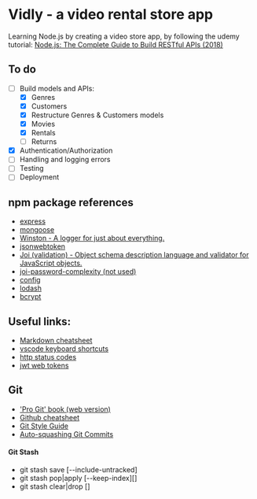 # Vidly - a video rental store app

Learning Node.js by creating a video store app, by following the udemy tutorial: [Node.js: The Complete Guide to Build RESTful APIs (2018)](https://www.udemy.com/nodejs-master-class/)

## To do

- [ ] Build models and APIs:
  - [x] Genres
  - [x] Customers
  - [x] Restructure Genres & Customers models
  - [x] Movies
  - [x] Rentals
  - [ ] Returns
- [x] Authentication/Authorization
- [ ] Handling and logging errors
- [ ] Testing
- [ ] Deployment

## npm package references

- [express](https://www.npmjs.com/package/express)
- [mongoose](https://www.npmjs.com/package/mongoose)
- [Winston - A logger for just about everything.](https://www.npmjs.com/package/winston)
- [jsonwebtoken](https://www.npmjs.com/package/jsonwebtoken)
- [Joi (validation) - Object schema description language and validator for JavaScript objects.](https://www.npmjs.com/package/joi)
- [joi-password-complexity (not used)](https://www.npmjs.com/package/joi-password-complexity)
- [config](https://www.npmjs.com/package/config)
- [lodash](https://www.npmjs.com/package/lodash)
- [bcrypt](https://www.npmjs.com/package/bcrypt)

## Useful links:

- [Markdown cheatsheet](https://github.com/adam-p/markdown-here/wiki/Markdown-Here-Cheatsheet)
- [vscode keyboard shortcuts](https://code.visualstudio.com/shortcuts/keyboard-shortcuts-macos.pdf)
- [http status codes](https://github.com/waldemarnt/http-status-codes)
- [jwt web tokens](https://jwt.io)

## Git

- ['Pro Git' book (web version)](https://git-scm.com/book/en/v2)
- [Github cheatsheet](https://services.github.com/on-demand/downloads/github-git-cheat-sheet.pdf)
- [Git Style Guide](https://github.com/agis/git-style-guide)
- [Auto-squashing Git Commits](https://robots.thoughtbot.com/autosquashing-git-commits)

#### Git Stash

- git stash save [--include-untracked]
- git stash pop|apply [--keep-index][<stash>]
- git stash clear|drop [<stash>]
